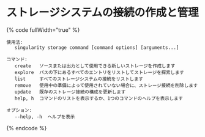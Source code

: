 # ストレージシステムの接続の作成と管理

{% code fullWidth="true" %}
```
使用法:
   singularity storage command [command options] [arguments...]

コマンド:
   create   ソースまたは出力として使用できる新しいストレージを作成します
   explore  パスの下にあるすべてのエントリをリストしてストレージを探索します
   list     すべてのストレージシステムの接続をリストします
   remove   使用中の準備によって使用されていない場合に、ストレージ接続を削除します
   update   既存のストレージ接続の構成を更新します
   help, h  コマンドのリストを表示するか、1つのコマンドのヘルプを表示します

オプション:
   --help, -h  ヘルプを表示
```
{% endcode %}